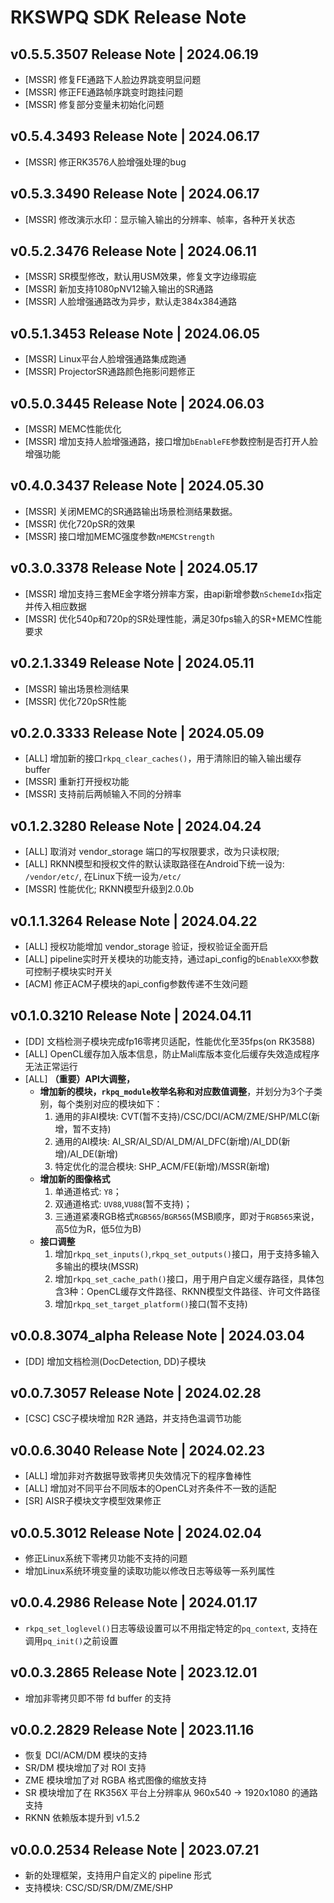 # RKSWPQ SDK Release Note

<!-- ## coming next version -->

## v0.5.5.3507 Release Note | 2024.06.19
  - [MSSR] 修复FE通路下人脸边界跳变明显问题
  - [MSSR] 修正FE通路帧序跳变时跑挂问题
  - [MSSR] 修复部分变量未初始化问题

## v0.5.4.3493 Release Note | 2024.06.17
  - [MSSR] 修正RK3576人脸增强处理的bug

## v0.5.3.3490 Release Note | 2024.06.17
  - [MSSR] 修改演示水印：显示输入输出的分辨率、帧率，各种开关状态

## v0.5.2.3476 Release Note | 2024.06.11
  - [MSSR] SR模型修改，默认用USM效果，修复文字边缘瑕疵
  - [MSSR] 新加支持1080pNV12输入输出的SR通路
  - [MSSR] 人脸增强通路改为异步，默认走384x384通路

## v0.5.1.3453 Release Note | 2024.06.05
  - [MSSR] Linux平台人脸增强通路集成跑通
  - [MSSR] ProjectorSR通路颜色拖影问题修正

## v0.5.0.3445 Release Note | 2024.06.03
  - [MSSR] MEMC性能优化
  - [MSSR] 增加支持人脸增强通路，接口增加`bEnableFE`参数控制是否打开人脸增强功能

## v0.4.0.3437 Release Note | 2024.05.30
  - [MSSR] 关闭MEMC的SR通路输出场景检测结果数据。
  - [MSSR] 优化720pSR的效果
  - [MSSR] 接口增加MEMC强度参数`nMEMCStrength`

## v0.3.0.3378 Release Note | 2024.05.17
  - [MSSR] 增加支持三套ME金字塔分辨率方案，由api新增参数`nSchemeIdx`指定并传入相应数据
  - [MSSR] 优化540p和720p的SR处理性能，满足30fps输入的SR+MEMC性能要求

## v0.2.1.3349 Release Note | 2024.05.11
  - [MSSR] 输出场景检测结果
  - [MSSR] 优化720pSR性能

## v0.2.0.3333 Release Note | 2024.05.09
  - [ALL] 增加新的接口`rkpq_clear_caches()`，用于清除旧的输入输出缓存buffer
  - [MSSR] 重新打开授权功能
  - [MSSR] 支持前后两帧输入不同的分辨率

## v0.1.2.3280 Release Note | 2024.04.24
  - [ALL] 取消对 vendor_storage 端口的写权限要求，改为只读权限;
  - [ALL] RKNN模型和授权文件的默认读取路径在Android下统一设为: `/vendor/etc/`, 在Linux下统一设为`/etc/`
  - [MSSR] 性能优化; RKNN模型升级到2.0.0b

## v0.1.1.3264 Release Note | 2024.04.22
  - [ALL] 授权功能增加 vendor_storage 验证，授权验证全面开启
  - [ALL] pipeline实时开关模块的功能支持，通过api_config的`bEnableXXX`参数可控制子模块实时开关
  - [ACM] 修正ACM子模块的api_config参数传递不生效问题

## v0.1.0.3210 Release Note | 2024.04.11
  - [DD] 文档检测子模块完成fp16零拷贝适配，性能优化至35fps(on RK3588)
  - [ALL] OpenCL缓存加入版本信息，防止Mali库版本变化后缓存失效造成程序无法正常运行
  - [ALL] **（重要）API大调整，**
    - **增加新的模块，`rkpq_module`枚举名称和对应数值调整**，并划分为3个子类别，每个类别对应的模块如下：
      1. 通用的非AI模块: CVT(暂不支持)/CSC/DCI/ACM/ZME/SHP/MLC(新增，暂不支持)
      2. 通用的AI模块: AI_SR/AI_SD/AI_DM/AI_DFC(新增)/AI_DD(新增)/AI_DE(新增)
      3. 特定优化的混合模块: SHP_ACM/FE(新增)/MSSR(新增)
    - **增加新的图像格式**
      1. 单通道格式: `Y8`；
      2. 双通道格式: `UV88`,`VU88`(暂不支持)；
      3. 三通道紧凑RGB格式`RGB565`/`BGR565`(MSB顺序，即对于`RGB565`来说，高5位为R，低5位为B)
    - **接口调整**
      1. 增加`rkpq_set_inputs()`,`rkpq_set_outputs()`接口，用于支持多输入多输出的模块(MSSR)
      2. 增加`rkpq_set_cache_path()`接口，用于用户自定义缓存路径，具体包含3种：OpenCL缓存文件路径、RKNN模型文件路径、许可文件路径
      3. 增加`rkpq_set_target_platform()`接口(暂不支持)

## v0.0.8.3074_alpha Release Note | 2024.03.04
  - [DD] 增加文档检测(DocDetection, DD)子模块

## v0.0.7.3057 Release Note | 2024.02.28
  - [CSC] CSC子模块增加 R2R 通路，并支持色温调节功能

## v0.0.6.3040 Release Note | 2024.02.23
  - [ALL] 增加非对齐数据导致零拷贝失效情况下的程序鲁棒性
  - [ALL] 增加对不同平台不同版本的OpenCL对齐条件不一致的适配
  - [SR] AISR子模块文字模型效果修正

## v0.0.5.3012 Release Note | 2024.02.04
  - 修正Linux系统下零拷贝功能不支持的问题
  - 增加Linux系统环境变量的读取功能以修改日志等级等一系列属性

## v0.0.4.2986 Release Note | 2024.01.17
  - `rkpq_set_loglevel()`日志等级设置可以不用指定特定的`pq_context`, 支持在调用`pq_init()`之前设置

## v0.0.3.2865 Release Note | 2023.12.01
  - 增加非零拷贝即不带 fd buffer 的支持

## v0.0.2.2829 Release Note | 2023.11.16
  - 恢复 DCI/ACM/DM 模块的支持
  - SR/DM 模块增加了对 ROI 支持
  - ZME 模块增加了对 RGBA 格式图像的缩放支持
  - SR 模块增加了在 RK356X 平台上分辨率从 960x540 -> 1920x1080 的通路支持
  - RKNN 依赖版本提升到 v1.5.2

## v0.0.0.2534 Release Note | 2023.07.21
  - 新的处理框架，支持用户自定义的 pipeline 形式
  - 支持模块: CSC/SD/SR/DM/ZME/SHP
